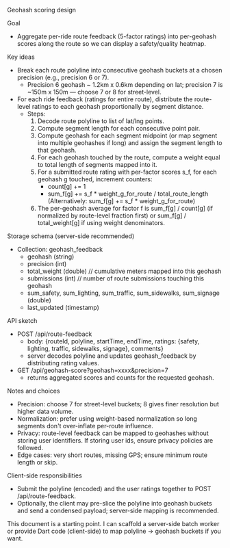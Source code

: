 Geohash scoring design

Goal
- Aggregate per-ride route feedback (5-factor ratings) into per-geohash scores along the route so we can display a safety/quality heatmap.

Key ideas
- Break each route polyline into consecutive geohash buckets at a chosen precision (e.g., precision 6 or 7).
  - Precision 6 geohash ~ 1.2km x 0.6km depending on lat; precision 7 is ~150m x 150m — choose 7 or 8 for street-level.
- For each ride feedback (ratings for entire route), distribute the route-level ratings to each geohash proportionally by segment distance.
  - Steps:
    1. Decode route polyline to list of lat/lng points.
    2. Compute segment length for each consecutive point pair.
    3. Compute geohash for each segment midpoint (or map segment into multiple geohashes if long) and assign the segment length to that geohash.
    4. For each geohash touched by the route, compute a weight equal to total length of segments mapped into it.
    5. For a submitted route rating with per-factor scores s_f, for each geohash g touched, increment counters:
       - count[g] += 1
       - sum_f[g] += s_f * weight_g_for_route / total_route_length
       (Alternatively: sum_f[g] += s_f * weight_g_for_route)
    6. The per-geohash average for factor f is sum_f[g] / count[g] (if normalized by route-level fraction first) or sum_f[g] / total_weight[g] if using weight denominators.

Storage schema (server-side recommended)
- Collection: geohash_feedback
  - geohash (string)
  - precision (int)
  - total_weight (double) // cumulative meters mapped into this geohash
  - submissions (int) // number of route submissions touching this geohash
  - sum_safety, sum_lighting, sum_traffic, sum_sidewalks, sum_signage (double)
  - last_updated (timestamp)

API sketch
- POST /api/route-feedback
  - body: {routeId, polyline, startTime, endTime, ratings: {safety, lighting, traffic, sidewalks, signage}, comments}
  - server decodes polyline and updates geohash_feedback by distributing rating values.
- GET /api/geohash-score?geohash=xxxx&precision=7
  - returns aggregated scores and counts for the requested geohash.

Notes and choices
- Precision: choose 7 for street-level buckets; 8 gives finer resolution but higher data volume.
- Normalization: prefer using weight-based normalization so long segments don't over-inflate per-route influence.
- Privacy: route-level feedback can be mapped to geohashes without storing user identifiers. If storing user ids, ensure privacy policies are followed.
- Edge cases: very short routes, missing GPS; ensure minimum route length or skip.

Client-side responsibilities
- Submit the polyline (encoded) and the user ratings together to POST /api/route-feedback.
- Optionally, the client may pre-slice the polyline into geohash buckets and send a condensed payload; server-side mapping is recommended.

This document is a starting point. I can scaffold a server-side batch worker or provide Dart code (client-side) to map polyline -> geohash buckets if you want.